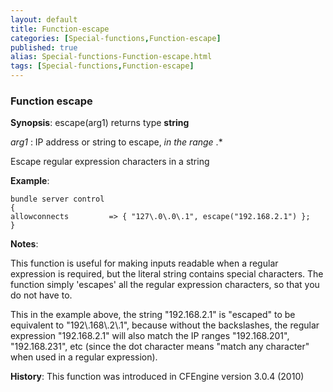 ```yaml
---
layout: default
title: Function-escape
categories: [Special-functions,Function-escape]
published: true
alias: Special-functions-Function-escape.html
tags: [Special-functions,Function-escape]
---
```


### Function escape

**Synopsis**: escape(arg1) returns type **string**

  
 *arg1* : IP address or string to escape, *in the range* .\*   

Escape regular expression characters in a string

**Example**:  
   

~~~~
bundle server control
{
allowconnects         => { "127\.0\.0\.1", escape("192.168.2.1") };
}
~~~~

**Notes**:  
   

This function is useful for making inputs readable when a regular
expression is required, but the literal string contains special
characters. The function simply 'escapes' all the regular expression
characters, so that you do not have to.

This in the example above, the string "192.168.2.1" is "escaped" to be
equivalent to "192\\.168\\.2\\.1", because without the backslashes, the
regular expression "192.168.2.1" will also match the IP ranges
"192.168.201", "192.168.231", etc (since the dot character means "match
any character" when used in a regular expression).

**History**: This function was introduced in CFEngine version 3.0.4
(2010)
